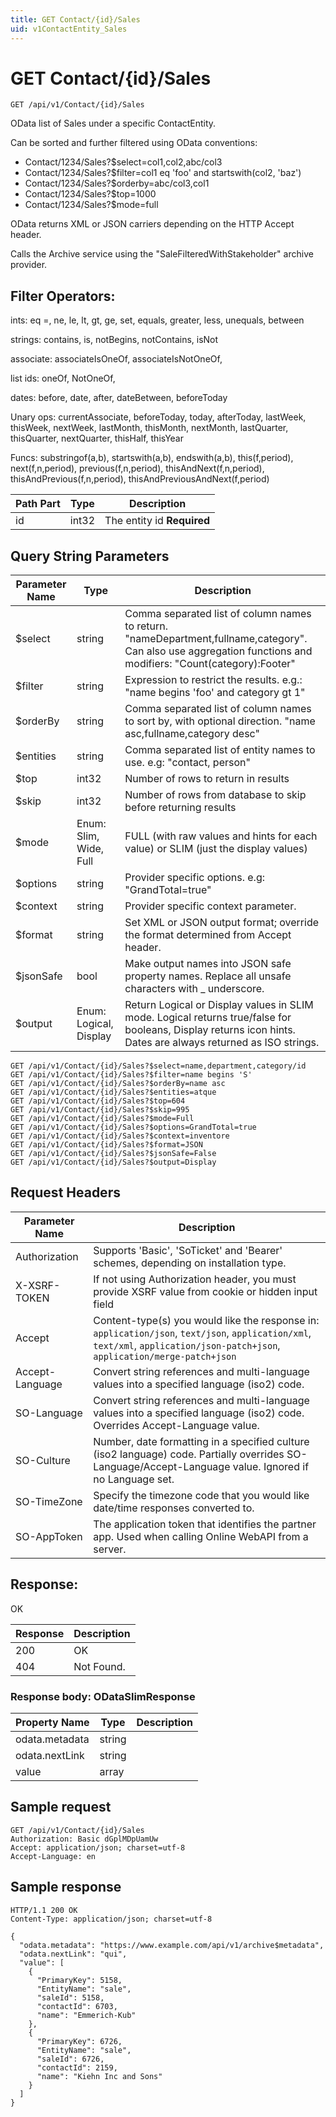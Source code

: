 ```yaml
---
title: GET Contact/{id}/Sales
uid: v1ContactEntity_Sales
---
```


# GET Contact/{id}/Sales

```http
GET /api/v1/Contact/{id}/Sales
```

OData list of Sales under a specific ContactEntity.


Can be sorted and further filtered using OData conventions:

* Contact/1234/Sales?$select=col1,col2,abc/col3
* Contact/1234/Sales?$filter=col1 eq 'foo' and startswith(col2, 'baz')
* Contact/1234/Sales?$orderby=abc/col3,col1
* Contact/1234/Sales?$top=1000
* Contact/1234/Sales?$mode=full


OData returns XML or JSON carriers depending on the HTTP Accept header.


Calls the Archive service using the "SaleFilteredWithStakeholder" archive provider.


## Filter Operators: ##

ints: eq =, ne, le, lt, gt, ge, set, equals, greater, less, unequals, between

strings: contains, is, notBegins, notContains, isNot

associate: associateIsOneOf, associateIsNotOneOf,  

list ids: oneOf, NotOneOf, 

dates: before, date, after, dateBetween, beforeToday

Unary ops: currentAssociate, beforeToday, today, afterToday, lastWeek, thisWeek, nextWeek, lastMonth, thisMonth, nextMonth, lastQuarter, thisQuarter, nextQuarter, thisHalf, thisYear

Funcs: substringof(a,b), startswith(a,b), endswith(a,b), this(f,period), next(f,n,period), previous(f,n,period), thisAndNext(f,n,period), thisAndPrevious(f,n,period), thisAndPreviousAndNext(f,period)





| Path Part | Type | Description |
|-----------|------|-------------|
| id | int32 | The entity id **Required** |


## Query String Parameters

| Parameter Name | Type |  Description |
|----------------|------|--------------|
| $select | string |  Comma separated list of column names to return. "nameDepartment,fullname,category". Can also use aggregation functions and modifiers: "Count(category):Footer" |
| $filter | string |  Expression to restrict the results. e.g.: "name begins 'foo' and category gt 1" |
| $orderBy | string |  Comma separated list of column names to sort by, with optional direction. "name asc,fullname,category desc" |
| $entities | string |  Comma separated list of entity names to use. e.g: "contact, person" |
| $top | int32 |  Number of rows to return in results |
| $skip | int32 |  Number of rows from database to skip before returning results |
| $mode | Enum: Slim, Wide, Full |  FULL (with raw values and hints for each value) or SLIM (just the display values) |
| $options | string |  Provider specific options. e.g: "GrandTotal=true" |
| $context | string |  Provider specific context parameter. |
| $format | string |  Set XML or JSON output format; override the format determined from Accept header. |
| $jsonSafe | bool |  Make output names into JSON safe property names. Replace all unsafe characters with _ underscore. |
| $output | Enum: Logical, Display |  Return Logical or Display values in SLIM mode. Logical returns true/false for booleans, Display returns icon hints. Dates are always returned as ISO strings. |

```http
GET /api/v1/Contact/{id}/Sales?$select=name,department,category/id
GET /api/v1/Contact/{id}/Sales?$filter=name begins 'S'
GET /api/v1/Contact/{id}/Sales?$orderBy=name asc
GET /api/v1/Contact/{id}/Sales?$entities=atque
GET /api/v1/Contact/{id}/Sales?$top=604
GET /api/v1/Contact/{id}/Sales?$skip=995
GET /api/v1/Contact/{id}/Sales?$mode=Full
GET /api/v1/Contact/{id}/Sales?$options=GrandTotal=true
GET /api/v1/Contact/{id}/Sales?$context=inventore
GET /api/v1/Contact/{id}/Sales?$format=JSON
GET /api/v1/Contact/{id}/Sales?$jsonSafe=False
GET /api/v1/Contact/{id}/Sales?$output=Display
```


## Request Headers

| Parameter Name | Description |
|----------------|-------------|
| Authorization  | Supports 'Basic', 'SoTicket' and 'Bearer' schemes, depending on installation type. |
| X-XSRF-TOKEN   | If not using Authorization header, you must provide XSRF value from cookie or hidden input field |
| Accept         | Content-type(s) you would like the response in: `application/json`, `text/json`, `application/xml`, `text/xml`, `application/json-patch+json`, `application/merge-patch+json` |
| Accept-Language | Convert string references and multi-language values into a specified language (iso2) code. |
| SO-Language | Convert string references and multi-language values into a specified language (iso2) code. Overrides Accept-Language value. |
| SO-Culture | Number, date formatting in a specified culture (iso2 language) code. Partially overrides SO-Language/Accept-Language value. Ignored if no Language set. |
| SO-TimeZone | Specify the timezone code that you would like date/time responses converted to. |
| SO-AppToken | The application token that identifies the partner app. Used when calling Online WebAPI from a server. |


## Response:

OK

| Response | Description |
|----------------|-------------|
| 200 | OK |
| 404 | Not Found. |

### Response body: ODataSlimResponse

| Property Name | Type |  Description |
|----------------|------|--------------|
| odata.metadata | string |  |
| odata.nextLink | string |  |
| value | array |  |

## Sample request

```http!
GET /api/v1/Contact/{id}/Sales
Authorization: Basic dGplMDpUamUw
Accept: application/json; charset=utf-8
Accept-Language: en
```

## Sample response

```http_
HTTP/1.1 200 OK
Content-Type: application/json; charset=utf-8

{
  "odata.metadata": "https://www.example.com/api/v1/archive$metadata",
  "odata.nextLink": "qui",
  "value": [
    {
      "PrimaryKey": 5158,
      "EntityName": "sale",
      "saleId": 5158,
      "contactId": 6703,
      "name": "Emmerich-Kub"
    },
    {
      "PrimaryKey": 6726,
      "EntityName": "sale",
      "saleId": 6726,
      "contactId": 2159,
      "name": "Kiehn Inc and Sons"
    }
  ]
}
```